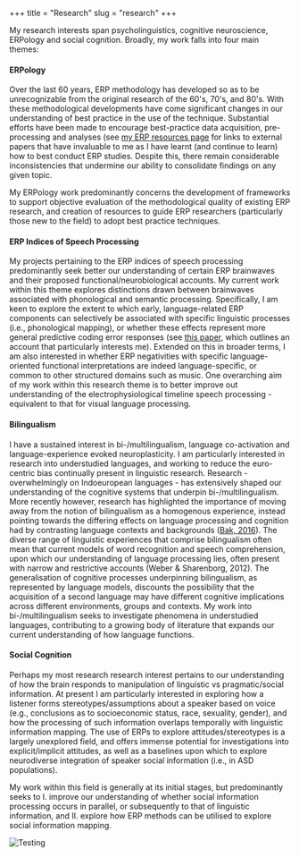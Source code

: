 +++
title = "Research"
slug = "research"
+++

My research interests span psycholinguistics, cognitive neuroscience, ERPology and social cognition. Broadly, my work falls into four main themes:

#### ERPology

Over the last 60 years, ERP methodology has developed so as to be unrecognizable from the original research of the 60's, 70's, and 80's. With these methodological developments have come significant changes in our understanding of best practice in the use of the technique. 
Substantial efforts have been made to encourage best-practice data acquisition, pre-processing and analyses (see [my ERP resources page](https://j-lewen.github.io/erp/docs/table-of-contents/external/) for links to external papers that have invaluable to me as I have learnt (and continue to learn) how to best conduct ERP studies. Despite this, there remain considerable inconsistencies that undermine our ability to consolidate findings on any given topic.

My ERPology work predominantly concerns the development of frameworks to support objective evaluation of the methodological quality of existing ERP research, and creation of resources to guide ERP researchers (particularly those new to the field) to adopt best practice techniques.

#### ERP Indices of Speech Processing

My projects pertaining to the ERP indices of speech processing predominantly seek better our understanding of certain ERP brainwaves and their proposed functional/neurobiological accounts. My current work within this theme explores distinctions drawn between brainwaves associated with phonological and semantic processing. Specifically, I am keen to explore the extent to which early, language-related ERP components can selectively be associated with specific linguistic processes (i.e., phonological mapping), or whether these effects represent more general predictive coding error responses (see [this paper](https://www.frontiersin.org/articles/10.3389/fpsyg.2019.00298/full), which outlines an account that particularly interests me). Extended on this in broader terms, I am also interested in whether ERP negativities with specific language-oriented functional interpretations are indeed language-specific, or common to other structured domains such as music. One overarching aim of my work within this research theme is to better improve out understanding of the electrophysiological timeline speech processing - equivalent to that for visual language processing.

#### Bilingualism

I have a sustained interest in bi-/multilingualism, language co-activation and language-experience evoked neuroplasticity. I am particularly interested in research into understudied languages, and working to reduce the euro-centric bias continually present in linguistic research. 
Research - overwhelmingly on Indoeuropean languages - has extensively shaped our understanding of the cognitive systems that underpin bi-/multilingualism. More recently however, research has highlighted the importance of moving away from the notion of bilingualism as a homogenous experience, instead pointing towards the differing effects on language processing and cognition had by contrasting language contexts and backgrounds ([Bak, 2016](https://www.semanticscholar.org/paper/Cooking-Pasta-in-La-Paz-%3A-Bilingualism-%2C-Bias-and-Paz/c039964b41772a93c16ea1016aaf99c2128861f4)). The diverse range of linguistic experiences that comprise bilingualism often mean that current models of word recognition and speech comprehension, upon which our understanding of language processing lies, often present with narrow and restrictive accounts (Weber & Sharenborg, 2012). The generalisation of cognitive processes underpinning bilingualism, as represented by language models, discounts the possibility that the acquisition of a second language may have different cognitive implications across different environments, groups and contexts. My work into bi-/multilingualism seeks to  investigate phenomena in understudied languages, contributing to a growing body of literature that expands our current understanding of how language functions.


#### Social Cognition

Perhaps my most research research interest pertains to our understanding of how the brain responds to manipulation of linguistic vs pragmatic/social information. At present I am particularly interested in exploring how a listener forms stereotypes/assumptions about a speaker based on voice (e.g., conclusions as to socioeconomic status, race, sexuality, gender), and how the processing of such information
overlaps temporally with linguistic information mapping. The use of ERPs to explore attitudes/stereotypes is a largely unexplored field, and offers immense potential for investigations into explicit/implicit attitudes, as well as a baselines upon which to explore neurodiverse integration of 
speaker social information (i.e., in ASD populations).

My work within this field is generally at its initial stages, but predominantly seeks to I. improve our understanding of whether social information processing occurs in parallel, or subsequently to that of linguistic information, and II. explore how ERP methods can be utilised to explore social information mapping.



![Testing](/images/EEG.jpeg)